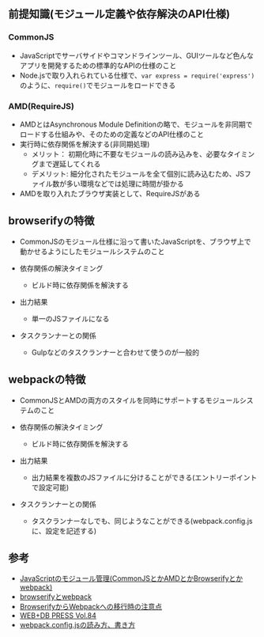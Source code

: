 ## 前提知識(モジュール定義や依存解決のAPI仕様)
### CommonJS
* JavaScriptでサーバサイドやコマンドラインツール、GUIツールなど色んなアプリを開発するための標準的なAPIの仕様のこと
* Node.jsで取り入れられている仕様で、`var express = require('express')`のように、`require()`でモジュールをロードできる

### AMD(RequireJS)
* AMDとはAsynchronous Module Definitionの略で、モジュールを非同期でロードする仕組みや、そのための定義などのAPI仕様のこと
* 実行時に依存関係を解決する(非同期処理)
  - メリット： 初期化時に不要なモジュールの読み込みを、必要なタイミングまで遅延してくれる
  - デメリット: 細分化されたモジュールを全て個別に読み込むため、JSファイル数が多い環境などでは処理に時間が掛かる
* AMDを取り入れたブラウザ実装として、RequireJSがある


## browserifyの特徴
* CommonJSのモジュール仕様に沿って書いたJavaScriptを、ブラウザ上で動かせるようにしたモジュールシステムのこと

* 依存関係の解決タイミング
  - ビルド時に依存関係を解決する
* 出力結果
  - 単一のJSファイルになる
* タスクランナーとの関係
  - Gulpなどのタスクランナーと合わせて使うのが一般的


## webpackの特徴
* CommonJSとAMDの両方のスタイルを同時にサポートするモジュールシステムのこと

* 依存関係の解決タイミング
  - ビルド時に依存関係を解決する
* 出力結果
  - 出力結果を複数のJSファイルに分けることができる(エントリーポイントで設定可能)
* タスクランナーとの関係
  - タスクランナーなしでも、同じようなことができる(webpack.config.jsに、設定を記述する)


## 参考
* [JavaScriptのモジュール管理(CommonJSとかAMDとかBrowserifyとかwebpack)](https://tsuchikazu.net/javascript-module/)
* [browserifyとwebpack](http://blog.uu59.org/2015-01-03-browerify-webpack.html)
* [BrowserifyからWebpackへの移行時の注意点](http://qiita.com/derui@github/items/5233b4ef8fbde1e80d33)
* [WEB+DB PRESS Vol.84](http://gihyo.jp/magazine/wdpress/archive/2015/vol84)
* [webpack.config.jsの読み方、書き方](http://dackdive.hateblo.jp/entry/2016/04/13/123000)
